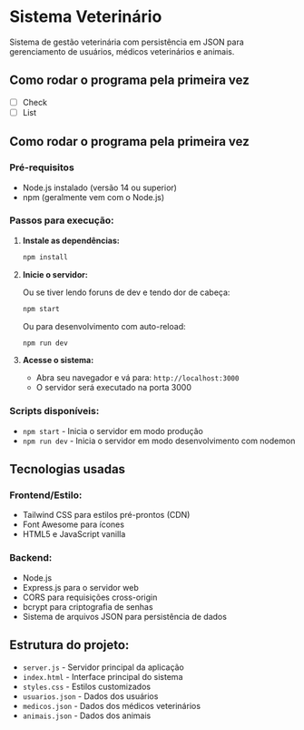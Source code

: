 # Sistema Veterinário

Sistema de gestão veterinária com persistência em JSON para gerenciamento de usuários, médicos veterinários e animais.

## Como rodar o programa pela primeira vez
- [ ] Check
- [ ] List
## Como rodar o programa pela primeira vez

### Pré-requisitos
- Node.js instalado (versão 14 ou superior)
- npm (geralmente vem com o Node.js)

### Passos para execução:

1. **Instale as dependências:**
   ```bash
   npm install
   ```

2. **Inicie o servidor:**

   Ou se tiver lendo foruns de dev e tendo dor de cabeça:
   ```bash
   npm start
   ```
   
   Ou para desenvolvimento com auto-reload:
   ```bash
   npm run dev
   ```

4. **Acesse o sistema:**
   - Abra seu navegador e vá para: `http://localhost:3000`
   - O servidor será executado na porta 3000

### Scripts disponíveis:
- `npm start` - Inicia o servidor em modo produção
- `npm run dev` - Inicia o servidor em modo desenvolvimento com nodemon

## Tecnologias usadas

### Frontend/Estilo:
- Tailwind CSS para estilos pré-prontos (CDN)
- Font Awesome para ícones
- HTML5 e JavaScript vanilla

### Backend:
- Node.js
- Express.js para o servidor web
- CORS para requisições cross-origin
- bcrypt para criptografia de senhas
- Sistema de arquivos JSON para persistência de dados

## Estrutura do projeto:
- `server.js` - Servidor principal da aplicação
- `index.html` - Interface principal do sistema
- `styles.css` - Estilos customizados
- `usuarios.json` - Dados dos usuários
- `medicos.json` - Dados dos médicos veterinários
- `animais.json` - Dados dos animais
